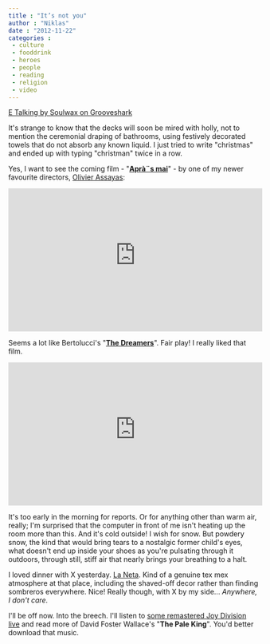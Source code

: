 ```yaml
---
title : "It’s not you"
author : "Niklas"
date : "2012-11-22"
categories : 
 - culture
 - fooddrink
 - heroes
 - people
 - reading
 - religion
 - video
---
```


[E Talking by Soulwax on Grooveshark](http://grooveshark.com/search/song?q=Soulwax%20E%20Talking "E Talking by Soulwax on Grooveshark")

It's strange to know that the decks will soon be mired with holly, not to mention the ceremonial draping of bathrooms, using festively decorated towels that do not absorb any known liquid. I just tried to write "christmas" and ended up with typing "christman" twice in a row.

Yes, I want to see the coming film - "[**Aprà¨s mai**](http://www.imdb.com/title/tt1846472)" - by one of my newer favourite directors, [Olivier Assayas](http://en.wikipedia.org/wiki/Olivier_Assayas):

<iframe width="510" height="287" src="https://www.youtube-nocookie.com/embed/rO64nXPJl-w?rel=0" frameborder="0" allowfullscreen></iframe>

Seems a lot like Bertolucci's "[**The Dreamers**](http://www.imdb.com/title/tt0309987)". Fair play! I really liked that film.

<iframe width="510" height="287" src="https://www.youtube-nocookie.com/embed/hPdQFaJaqSM?rel=0" frameborder="0" allowfullscreen></iframe>

It's too early in the morning for reports. Or for anything other than warm air, really; I'm surprised that the computer in front of me isn't heating up the room more than this. And it's cold outside! I wish for snow. But powdery snow, the kind that would bring tears to a nostalgic former child's eyes, what doesn't end up inside your shoes as you're pulsating through it outdoors, through still, stiff air that nearly brings your breathing to a halt.

I loved dinner with X yesterday. [La Neta](http://laneta.se). Kind of a genuine tex mex atmosphere at that place, including the shaved-off decor rather than finding sombreros everywhere. Nice! Really though, with X by my side... _Anywhere, I don't care._

I'll be off now. Into the breech. I'll listen to [some remastered Joy Division live](http://thepowerofindependenttrucking.blogspot.co.uk/2012/11/joy-division-8-feb-1980-univ-of-london.html) and read more of David Foster Wallace's "**The Pale King**". You'd better download that music.
